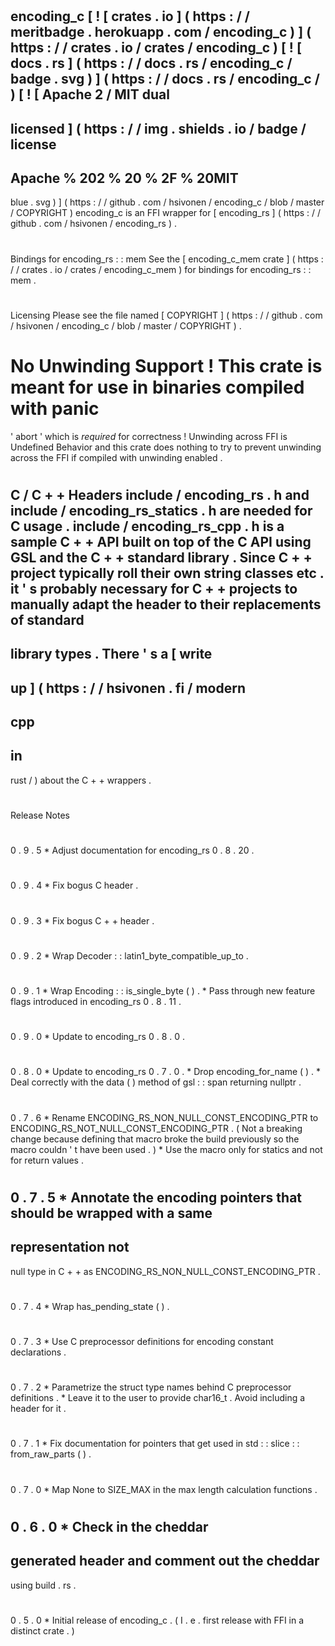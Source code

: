 #
encoding_c
[
!
[
crates
.
io
]
(
https
:
/
/
meritbadge
.
herokuapp
.
com
/
encoding_c
)
]
(
https
:
/
/
crates
.
io
/
crates
/
encoding_c
)
[
!
[
docs
.
rs
]
(
https
:
/
/
docs
.
rs
/
encoding_c
/
badge
.
svg
)
]
(
https
:
/
/
docs
.
rs
/
encoding_c
/
)
[
!
[
Apache
2
/
MIT
dual
-
licensed
]
(
https
:
/
/
img
.
shields
.
io
/
badge
/
license
-
Apache
%
202
%
20
%
2F
%
20MIT
-
blue
.
svg
)
]
(
https
:
/
/
github
.
com
/
hsivonen
/
encoding_c
/
blob
/
master
/
COPYRIGHT
)
encoding_c
is
an
FFI
wrapper
for
[
encoding_rs
]
(
https
:
/
/
github
.
com
/
hsivonen
/
encoding_rs
)
.
#
#
Bindings
for
encoding_rs
:
:
mem
See
the
[
encoding_c_mem
crate
]
(
https
:
/
/
crates
.
io
/
crates
/
encoding_c_mem
)
for
bindings
for
encoding_rs
:
:
mem
.
#
#
Licensing
Please
see
the
file
named
[
COPYRIGHT
]
(
https
:
/
/
github
.
com
/
hsivonen
/
encoding_c
/
blob
/
master
/
COPYRIGHT
)
.
#
#
No
Unwinding
Support
!
This
crate
is
meant
for
use
in
binaries
compiled
with
panic
=
'
abort
'
which
is
_required_
for
correctness
!
Unwinding
across
FFI
is
Undefined
Behavior
and
this
crate
does
nothing
to
try
to
prevent
unwinding
across
the
FFI
if
compiled
with
unwinding
enabled
.
#
#
C
/
C
+
+
Headers
include
/
encoding_rs
.
h
and
include
/
encoding_rs_statics
.
h
are
needed
for
C
usage
.
include
/
encoding_rs_cpp
.
h
is
a
sample
C
+
+
API
built
on
top
of
the
C
API
using
GSL
and
the
C
+
+
standard
library
.
Since
C
+
+
project
typically
roll
their
own
string
classes
etc
.
it
'
s
probably
necessary
for
C
+
+
projects
to
manually
adapt
the
header
to
their
replacements
of
standard
-
library
types
.
There
'
s
a
[
write
-
up
]
(
https
:
/
/
hsivonen
.
fi
/
modern
-
cpp
-
in
-
rust
/
)
about
the
C
+
+
wrappers
.
#
#
Release
Notes
#
#
#
0
.
9
.
5
*
Adjust
documentation
for
encoding_rs
0
.
8
.
20
.
#
#
#
0
.
9
.
4
*
Fix
bogus
C
header
.
#
#
#
0
.
9
.
3
*
Fix
bogus
C
+
+
header
.
#
#
#
0
.
9
.
2
*
Wrap
Decoder
:
:
latin1_byte_compatible_up_to
.
#
#
#
0
.
9
.
1
*
Wrap
Encoding
:
:
is_single_byte
(
)
.
*
Pass
through
new
feature
flags
introduced
in
encoding_rs
0
.
8
.
11
.
#
#
#
0
.
9
.
0
*
Update
to
encoding_rs
0
.
8
.
0
.
#
#
#
0
.
8
.
0
*
Update
to
encoding_rs
0
.
7
.
0
.
*
Drop
encoding_for_name
(
)
.
*
Deal
correctly
with
the
data
(
)
method
of
gsl
:
:
span
returning
nullptr
.
#
#
#
0
.
7
.
6
*
Rename
ENCODING_RS_NON_NULL_CONST_ENCODING_PTR
to
ENCODING_RS_NOT_NULL_CONST_ENCODING_PTR
.
(
Not
a
breaking
change
because
defining
that
macro
broke
the
build
previously
so
the
macro
couldn
'
t
have
been
used
.
)
*
Use
the
macro
only
for
statics
and
not
for
return
values
.
#
#
#
0
.
7
.
5
*
Annotate
the
encoding
pointers
that
should
be
wrapped
with
a
same
-
representation
not
-
null
type
in
C
+
+
as
ENCODING_RS_NON_NULL_CONST_ENCODING_PTR
.
#
#
#
0
.
7
.
4
*
Wrap
has_pending_state
(
)
.
#
#
#
0
.
7
.
3
*
Use
C
preprocessor
definitions
for
encoding
constant
declarations
.
#
#
#
0
.
7
.
2
*
Parametrize
the
struct
type
names
behind
C
preprocessor
definitions
.
*
Leave
it
to
the
user
to
provide
char16_t
.
Avoid
including
a
header
for
it
.
#
#
#
0
.
7
.
1
*
Fix
documentation
for
pointers
that
get
used
in
std
:
:
slice
:
:
from_raw_parts
(
)
.
#
#
#
0
.
7
.
0
*
Map
None
to
SIZE_MAX
in
the
max
length
calculation
functions
.
#
#
#
0
.
6
.
0
*
Check
in
the
cheddar
-
generated
header
and
comment
out
the
cheddar
-
using
build
.
rs
.
#
#
#
0
.
5
.
0
*
Initial
release
of
encoding_c
.
(
I
.
e
.
first
release
with
FFI
in
a
distinct
crate
.
)
